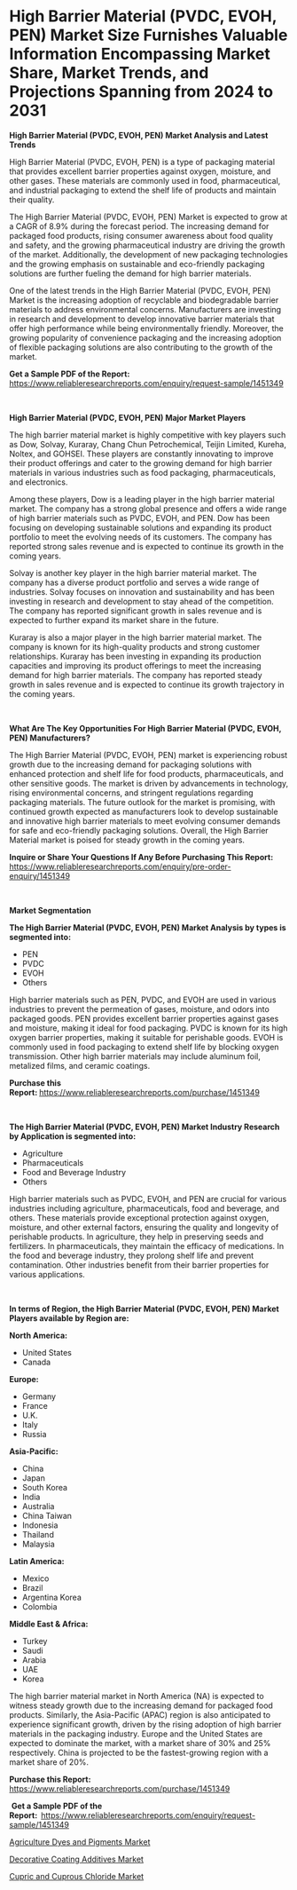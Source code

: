 <p><h1>High Barrier Material (PVDC, EVOH, PEN) Market Size Furnishes Valuable Information Encompassing Market Share, Market Trends, and Projections Spanning from 2024 to 2031</h1></p><p><strong>High Barrier Material (PVDC, EVOH, PEN) Market Analysis and Latest Trends</strong></p>
<p><p>High Barrier Material (PVDC, EVOH, PEN) is a type of packaging material that provides excellent barrier properties against oxygen, moisture, and other gases. These materials are commonly used in food, pharmaceutical, and industrial packaging to extend the shelf life of products and maintain their quality.</p><p>The High Barrier Material (PVDC, EVOH, PEN) Market is expected to grow at a CAGR of 8.9% during the forecast period. The increasing demand for packaged food products, rising consumer awareness about food quality and safety, and the growing pharmaceutical industry are driving the growth of the market. Additionally, the development of new packaging technologies and the growing emphasis on sustainable and eco-friendly packaging solutions are further fueling the demand for high barrier materials.</p><p>One of the latest trends in the High Barrier Material (PVDC, EVOH, PEN) Market is the increasing adoption of recyclable and biodegradable barrier materials to address environmental concerns. Manufacturers are investing in research and development to develop innovative barrier materials that offer high performance while being environmentally friendly. Moreover, the growing popularity of convenience packaging and the increasing adoption of flexible packaging solutions are also contributing to the growth of the market.</p></p>
<p><strong>Get a Sample PDF of the Report:&nbsp;</strong> <a href="https://www.reliableresearchreports.com/enquiry/request-sample/1451349">https://www.reliableresearchreports.com/enquiry/request-sample/1451349</a></p>
<p>&nbsp;</p>
<p><strong>High Barrier Material (PVDC, EVOH, PEN) Major Market Players</strong></p>
<p><p>The high barrier material market is highly competitive with key players such as Dow, Solvay, Kuraray, Chang Chun Petrochemical, Teijin Limited, Kureha, Noltex, and GOHSEI. These players are constantly innovating to improve their product offerings and cater to the growing demand for high barrier materials in various industries such as food packaging, pharmaceuticals, and electronics.</p><p>Among these players, Dow is a leading player in the high barrier material market. The company has a strong global presence and offers a wide range of high barrier materials such as PVDC, EVOH, and PEN. Dow has been focusing on developing sustainable solutions and expanding its product portfolio to meet the evolving needs of its customers. The company has reported strong sales revenue and is expected to continue its growth in the coming years.</p><p>Solvay is another key player in the high barrier material market. The company has a diverse product portfolio and serves a wide range of industries. Solvay focuses on innovation and sustainability and has been investing in research and development to stay ahead of the competition. The company has reported significant growth in sales revenue and is expected to further expand its market share in the future.</p><p>Kuraray is also a major player in the high barrier material market. The company is known for its high-quality products and strong customer relationships. Kuraray has been investing in expanding its production capacities and improving its product offerings to meet the increasing demand for high barrier materials. The company has reported steady growth in sales revenue and is expected to continue its growth trajectory in the coming years.</p></p>
<p>&nbsp;</p>
<p><strong>What Are The Key Opportunities For High Barrier Material (PVDC, EVOH, PEN) Manufacturers?</strong></p>
<p><p>The High Barrier Material (PVDC, EVOH, PEN) market is experiencing robust growth due to the increasing demand for packaging solutions with enhanced protection and shelf life for food products, pharmaceuticals, and other sensitive goods. The market is driven by advancements in technology, rising environmental concerns, and stringent regulations regarding packaging materials. The future outlook for the market is promising, with continued growth expected as manufacturers look to develop sustainable and innovative high barrier materials to meet evolving consumer demands for safe and eco-friendly packaging solutions. Overall, the High Barrier Material market is poised for steady growth in the coming years.</p></p>
<p><strong>Inquire or Share Your Questions If Any Before Purchasing This Report:</strong> <a href="https://www.reliableresearchreports.com/enquiry/pre-order-enquiry/1451349">https://www.reliableresearchreports.com/enquiry/pre-order-enquiry/1451349</a></p>
<p>&nbsp;</p>
<p><strong>Market Segmentation</strong></p>
<p><strong>The High Barrier Material (PVDC, EVOH, PEN) Market Analysis by types is segmented into:</strong></p>
<p><ul><li>PEN</li><li>PVDC</li><li>EVOH</li><li>Others</li></ul></p>
<p><p>High barrier materials such as PEN, PVDC, and EVOH are used in various industries to prevent the permeation of gases, moisture, and odors into packaged goods. PEN provides excellent barrier properties against gases and moisture, making it ideal for food packaging. PVDC is known for its high oxygen barrier properties, making it suitable for perishable goods. EVOH is commonly used in food packaging to extend shelf life by blocking oxygen transmission. Other high barrier materials may include aluminum foil, metalized films, and ceramic coatings.</p></p>
<p><strong>Purchase this Report:&nbsp;</strong><a href="https://www.reliableresearchreports.com/purchase/1451349">https://www.reliableresearchreports.com/purchase/1451349</a></p>
<p>&nbsp;</p>
<p><strong>The High Barrier Material (PVDC, EVOH, PEN) Market Industry Research by Application is segmented into:</strong></p>
<p><ul><li>Agriculture</li><li>Pharmaceuticals</li><li>Food and Beverage Industry</li><li>Others</li></ul></p>
<p><p>High barrier materials such as PVDC, EVOH, and PEN are crucial for various industries including agriculture, pharmaceuticals, food and beverage, and others. These materials provide exceptional protection against oxygen, moisture, and other external factors, ensuring the quality and longevity of perishable products. In agriculture, they help in preserving seeds and fertilizers. In pharmaceuticals, they maintain the efficacy of medications. In the food and beverage industry, they prolong shelf life and prevent contamination. Other industries benefit from their barrier properties for various applications.</p></p>
<p>&nbsp;</p>
<p><strong>In terms of Region, the High Barrier Material (PVDC, EVOH, PEN) Market Players available by Region are:</strong></p>
<p>
    <p> <strong> North America: </strong>
        <ul>
            <li>United States</li>
            <li>Canada</li>
        </ul>
        </p> 
    <p> <strong> Europe: </strong>
        <ul>
            <li>Germany</li>
            <li>France</li>
            <li>U.K.</li>
            <li>Italy</li>
            <li>Russia</li>
        </ul>
        </p> 
    <p> <strong> Asia-Pacific: </strong>
        <ul>
            <li>China</li>
            <li>Japan</li>
            <li>South Korea</li>
            <li>India</li>
            <li>Australia</li>
            <li>China Taiwan</li>
            <li>Indonesia</li>
            <li>Thailand</li>
            <li>Malaysia</li>
        </ul>
        </p> 
    <p> <strong> Latin America: </strong>
        <ul>
            <li>Mexico</li>
            <li>Brazil</li>
            <li>Argentina Korea</li>
            <li>Colombia</li>
        </ul>
        </p> 
    <p> <strong> Middle East & Africa: </strong>
        <ul>
            <li>Turkey</li>
            <li>Saudi</li>
            <li>Arabia</li>
            <li>UAE</li>
            <li>Korea</li>
        </ul>
    </p>
    </p>
<p><p>The high barrier material market in North America (NA) is expected to witness steady growth due to the increasing demand for packaged food products. Similarly, the Asia-Pacific (APAC) region is also anticipated to experience significant growth, driven by the rising adoption of high barrier materials in the packaging industry. Europe and the United States are expected to dominate the market, with a market share of 30% and 25% respectively. China is projected to be the fastest-growing region with a market share of 20%.</p></p>
<p><strong>Purchase this Report: </strong><a href="https://www.reliableresearchreports.com/purchase/1451349">https://www.reliableresearchreports.com/purchase/1451349</a></p>
<p>&nbsp;<strong>Get a Sample PDF of the Report:&nbsp;&nbsp;</strong><a href="https://www.reliableresearchreports.com/enquiry/request-sample/1451349">https://www.reliableresearchreports.com/enquiry/request-sample/1451349</a></p>
<p><strong></strong></p>
<p><p><a href="https://github.com/seekum/Market-Research-Report-List-1/blob/main/agriculture-dyes-and-pigments-market.md">Agriculture Dyes and Pigments Market</a></p><p><a href="https://github.com/timeliteaut/Market-Research-Report-List-1/blob/main/decorative-coating-additives-market.md">Decorative Coating Additives Market</a></p><p><a href="https://github.com/bobicer/Market-Research-Report-List-2/blob/main/cupric-and-cuprous-chloride-market.md">Cupric and Cuprous Chloride Market</a></p></p>